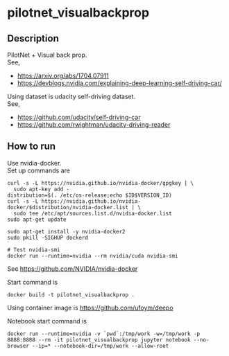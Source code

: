 # pilotnet_visualbackprop

## Description

PilotNet + Visual back prop.  
See, 
* https://arxiv.org/abs/1704.07911
* https://devblogs.nvidia.com/explaining-deep-learning-self-driving-car/

Using dataset is udacity self-driving dataset.  
See,
* https://github.com/udacity/self-driving-car
* https://github.com/rwightman/udacity-driving-reader

## How to run

Use nvidia-docker.  
Set up commands are

```
curl -s -L https://nvidia.github.io/nvidia-docker/gpgkey | \
  sudo apt-key add -
distribution=$(. /etc/os-release;echo $ID$VERSION_ID)
curl -s -L https://nvidia.github.io/nvidia-docker/$distribution/nvidia-docker.list | \
  sudo tee /etc/apt/sources.list.d/nvidia-docker.list
sudo apt-get update

sudo apt-get install -y nvidia-docker2
sudo pkill -SIGHUP dockerd

# Test nvidia-smi
docker run --runtime=nvidia --rm nvidia/cuda nvidia-smi
```

See https://github.com/NVIDIA/nvidia-docker  

Start command is

```
docker build -t pilotnet_visualbackprop .
```

Using container image is https://github.com/ufoym/deepo  

Notebook start command is

```
docker run --runtime=nvidia -v `pwd`:/tmp/work -w=/tmp/work -p 8888:8888 --rm -it pilotnet_visualbackprop jupyter notebook --no-browser --ip=* --notebook-dir=/tmp/work --allow-root
```
